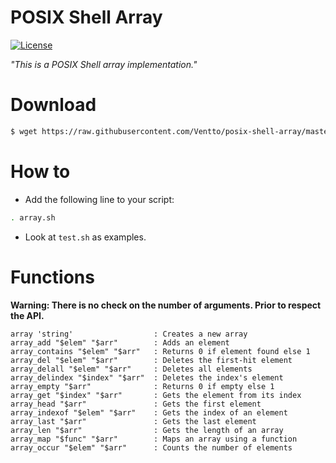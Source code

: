 POSIX Shell Array
=================

[![License](https://img.shields.io/badge/license-MIT-blue.svg?style=flat)](https://github.com/Ventto/posix-shell-array/blob/master/LICENSE)

*"This is a POSIX Shell array implementation."*

# Download

```bash
$ wget https://raw.githubusercontent.com/Ventto/posix-shell-array/master/array.sh
```

# How to

* Add the following line to your script:

```bash
. array.sh
```

* Look at `test.sh` as examples.


# Functions

**Warning:
There is no check on the number of arguments. Prior to respect the API.**

```
array 'string'                  : Creates a new array
array_add "$elem" "$arr"        : Adds an element
array_contains "$elem" "$arr"   : Returns 0 if element found else 1
array_del "$elem" "$arr"        : Deletes the first-hit element
array_delall "$elem" "$arr"     : Deletes all elements
array_delindex "$index" "$arr"  : Deletes the index's element
array_empty "$arr"              : Returns 0 if empty else 1
array_get "$index" "$arr"       : Gets the element from its index
array_head "$arr"               : Gets the first element
array_indexof "$elem" "$arr"    : Gets the index of an element
array_last "$arr"               : Gets the last element
array_len "$arr"                : Gets the length of an array
array_map "$func" "$arr"        : Maps an array using a function
array_occur "$elem" "$arr"      : Counts the number of elements
```
